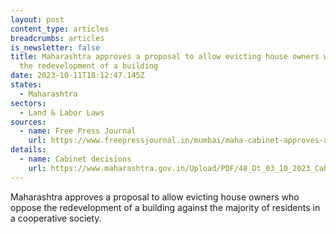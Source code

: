 ```yaml
---
layout: post
content_type: articles
breadcrumbs: articles
is_newsletter: false
title: Maharashtra approves a proposal to allow evicting house owners who oppose
  the redevelopment of a building
date: 2023-10-11T18:12:47.145Z
states:
  - Maharashtra
sectors:
  - Land & Labor Laws
sources:
  - name: Free Press Journal
    url: https://www.freepressjournal.in/mumbai/maha-cabinet-approves-amendment-to-enable-eviction-of-dissenting-homeowners-from-to-be-redeveloped-buildings
details:
  - name: Cabinet decisions
    url: https://www.maharashtra.gov.in/Upload/PDF/48_Dt_03_10_2023_Cabinet_Decisions_Meeting_No_48.pdf
---
```

Maharashtra approves a proposal to allow evicting house owners who oppose the redevelopment of a building against the majority of residents in a cooperative society.
